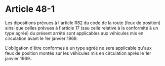 # Article 48-1

Les dipositions prévues à l'article R82 du code de la route (feux de position) ainsi que celles prévues à l'article 17 (sau celle relative à la conformité à un type agréé) du présent arrêté sont applicables aux véhicules mis en circulation avant le 1er janvier 1969.

L'obligation d'être conformes à un type agréé ne sera applicable qu'aux feux de position montés sur les véhicules mis en circulation après le 1er janvier 1969..
